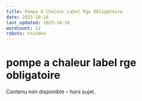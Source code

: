 ```yaml
---
title: Pompe A Chaleur Label Rge Obligatoire
date: 2025-10-16
last_updated: 2025-10-16
wordcount: 12
robots: noindex
---
```


# pompe a chaleur label rge obligatoire

Contenu non disponible – hors sujet.